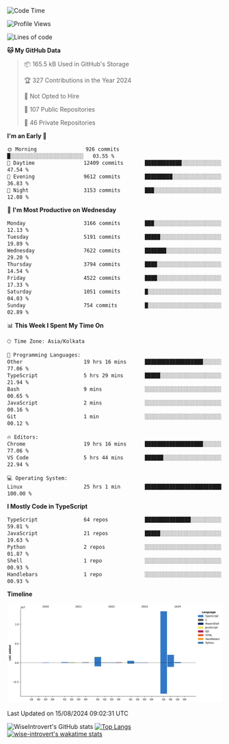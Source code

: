 <!--START_SECTION:waka-->
![Code Time](http://img.shields.io/badge/Code%20Time-1%2C527%20hrs%2033%20mins-blue)

![Profile Views](http://img.shields.io/badge/Profile%20Views-0-blue)

![Lines of code](https://img.shields.io/badge/From%20Hello%20World%20I%27ve%20Written-18.3%20million%20lines%20of%20code-blue)

**🐱 My GitHub Data** 

> 📦 165.5 kB Used in GitHub's Storage 
 > 
> 🏆 327 Contributions in the Year 2024
 > 
> 🚫 Not Opted to Hire
 > 
> 📜 107 Public Repositories 
 > 
> 🔑 46 Private Repositories 
 > 
**I'm an Early 🐤** 

```text
🌞 Morning                926 commits         █░░░░░░░░░░░░░░░░░░░░░░░░   03.55 % 
🌆 Daytime                12409 commits       ████████████░░░░░░░░░░░░░   47.54 % 
🌃 Evening                9612 commits        █████████░░░░░░░░░░░░░░░░   36.83 % 
🌙 Night                  3153 commits        ███░░░░░░░░░░░░░░░░░░░░░░   12.08 % 
```
📅 **I'm Most Productive on Wednesday** 

```text
Monday                   3166 commits        ███░░░░░░░░░░░░░░░░░░░░░░   12.13 % 
Tuesday                  5191 commits        █████░░░░░░░░░░░░░░░░░░░░   19.89 % 
Wednesday                7622 commits        ███████░░░░░░░░░░░░░░░░░░   29.20 % 
Thursday                 3794 commits        ████░░░░░░░░░░░░░░░░░░░░░   14.54 % 
Friday                   4522 commits        ████░░░░░░░░░░░░░░░░░░░░░   17.33 % 
Saturday                 1051 commits        █░░░░░░░░░░░░░░░░░░░░░░░░   04.03 % 
Sunday                   754 commits         █░░░░░░░░░░░░░░░░░░░░░░░░   02.89 % 
```


📊 **This Week I Spent My Time On** 

```text
🕑︎ Time Zone: Asia/Kolkata

💬 Programming Languages: 
Other                    19 hrs 16 mins      ███████████████████░░░░░░   77.06 % 
TypeScript               5 hrs 29 mins       █████░░░░░░░░░░░░░░░░░░░░   21.94 % 
Bash                     9 mins              ░░░░░░░░░░░░░░░░░░░░░░░░░   00.65 % 
JavaScript               2 mins              ░░░░░░░░░░░░░░░░░░░░░░░░░   00.16 % 
Git                      1 min               ░░░░░░░░░░░░░░░░░░░░░░░░░   00.12 % 

🔥 Editors: 
Chrome                   19 hrs 16 mins      ███████████████████░░░░░░   77.06 % 
VS Code                  5 hrs 44 mins       ██████░░░░░░░░░░░░░░░░░░░   22.94 % 

💻 Operating System: 
Linux                    25 hrs 1 min        █████████████████████████   100.00 % 
```

**I Mostly Code in TypeScript** 

```text
TypeScript               64 repos            ███████████████░░░░░░░░░░   59.81 % 
JavaScript               21 repos            █████░░░░░░░░░░░░░░░░░░░░   19.63 % 
Python                   2 repos             ░░░░░░░░░░░░░░░░░░░░░░░░░   01.87 % 
Shell                    1 repo              ░░░░░░░░░░░░░░░░░░░░░░░░░   00.93 % 
Handlebars               1 repo              ░░░░░░░░░░░░░░░░░░░░░░░░░   00.93 % 
```



**Timeline**

![Lines of Code chart](https://raw.githubusercontent.com/wise-introvert/wise-introvert/master/assets/bar_graph.png)


 Last Updated on 15/08/2024 09:02:31 UTC
<!--END_SECTION:waka-->

![WiseIntrovert's GitHub stats](https://github-readme-stats.vercel.app/api?username=wise-introvert&count_private=true&show_icons=true)
[![Top Langs](https://github-readme-stats.vercel.app/api/top-langs/?username=wise-introvert&langs_count=10)](https://github.com/anuraghazra/github-readme-stats)
[![wise-introvert's wakatime stats](https://github-readme-stats.vercel.app/api/wakatime?username=wiseintrovert)](https://github.com/anuraghazra/github-readme-stats)
